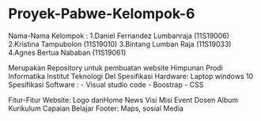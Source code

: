 # Proyek-Pabwe-Kelompok-6

Nama-Nama Kelompok :
1.Daniel Fernandez Lumbanraja (11S19006)
2.Kristina Tampubolon (11S19010)
3.Bintang Lumban Raja (11S19033)
4.Agnes Bertua Nababan (11S19061)

Merupakan Repository untuk pembuatan website Himpunan Prodi Informatika Institut Teknologi Del
Spesifikasi Hardware: Laptop windows 10
Spesifikasi Software : - Visual studio code - Boostrap - CSS
  
Fitur-Fitur Website:
Logo danHome
News
Visi Misi
Event
Dosen
Album
Kurikulum
Capaian Belajar
Footer: Maps, sosial Media

